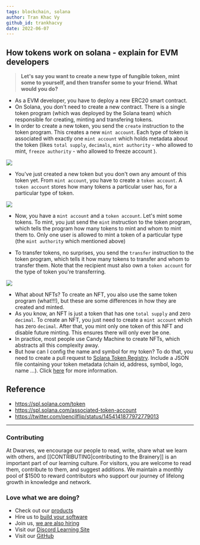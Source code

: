 ```yaml
---
tags: blockchain, solana
author: Tran Khac Vy
github_id: trankhacvy
date: 2022-06-07
---
```


## How tokens work on solana - explain for EVM developers

> **Let's say you want to create a new type of fungible token, mint some to yourself, and then transfer some to your friend. What would you do?**

- As a EVM developer, you have to deploy a new ERC20 smart contract.
- On Solana, you don't need to create a new contract. There is a single token program (which was deployed by the Solana team) which responsible for creating, minting and transfering tokens.
- In order to create a new token, you send the `create` instruction to the token program. This creates a new `mint account`. Each type of token is associated with exactly one `mint account` which holds metadata about the token (likes `total supply`, `decimals`, `mint authority` - who allowed to mint, `freeze authority` - who allowed to freeze account ).

![](_assets/vuOcgc7h.png.jpg)

- You've just created a new token but you don't own any amount of this token yet. From `mint account`, you have to create a `token account`. A `token account` stores how many tokens a particular user has, for a particular type of token.

![](_assets/JrCKbIfh.jpg)

- Now, you have a `mint account` and a `token account`. Let's mint some tokens. To mint, you just send the `mint` instruction to the token program, which tells the program how many tokens to mint and whom to mint them to. Only one user is allowed to mint a token of a particular type (the `mint authority` which mentioned above)

- To transfer tokens, no surprises, you send the `transfer` instruction to the token program, which tells it how many tokens to transfer and whom to transfer them. Note that the recipient must also own a `token account` for the type of token you're transferring.

![](_assets/C2fZ6Whh.jpg)

- What about NFTs? To create an NFT, you also use the same token program (what!!!), but these are some differences in how they are created and minted.
- As you know, an NFT is just a token that has one `total supply` and zero `decimal`. To create an NFT, you just need to create a `mint account` which has zero `decimal`. After that, you mint only one token of this NFT and disable future minting. This ensures there will only ever be one.
- In practice, most people use Candy Machine to create NFTs, which abstracts all this complexity away.
- But how can I config the name and symbol for my token? To do that, you need to create a pull request to [Solana Token Registry](https://github.com/solana-labs/token-list). Include a JSON file containing your token metadata (chain id, address, symbol, logo, name ...). Click [here](https://github.com/solana-labs/token-list) for more information.

## Reference

- https://spl.solana.com/token
- https://spl.solana.com/associated-token-account
- https://twitter.com/pencilflip/status/1454141877972779013



---
<!-- cta -->
### Contributing

At Dwarves, we encourage our people to read, write, share what we learn with others, and [[CONTRIBUTING|contributing to the Brainery]] is an important part of our learning culture. For visitors, you are welcome to read them, contribute to them, and suggest additions. We maintain a monthly pool of $1500 to reward contributors who support our journey of lifelong growth in knowledge and network.

### Love what we are doing?

- Check out our [products](https://superbits.co)
- Hire us to [build your software](https://d.foundation)
- Join us, [we are also hiring](https://github.com/dwarvesf/WeAreHiring)
- Visit our [Discord Learning Site](https://discord.gg/dzNBpNTVEZ)
- Visit our [GitHub](https://github.com/dwarvesf)